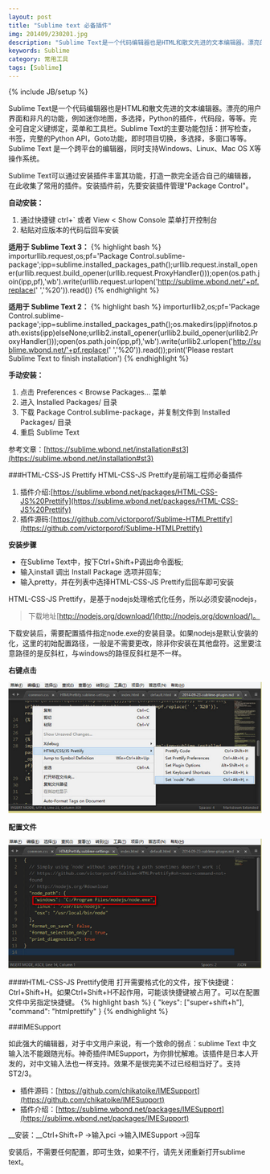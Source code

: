 ```yaml
---
layout: post
title: "Sublime text 必备插件"
img: 201409/230201.jpg
description: "Sublime Text是一个代码编辑器也是HTML和散文先进的文本编辑器。漂亮的用户界面和非凡的功能，例如迷你地图，多选择，Python的插件，代码段，等等。完全可自定义键绑定，菜单和工具栏。Sublime Text的主要功能包括：拼写检查，书签，完整的Python API，Goto功能，即时项目切换，多选择，多窗口等等。 Sublime Text 是一个跨平台的编辑器，同时支持Windows、Linux、Mac OS X等操作系统。"
keywords: Sublime
category: 常用工具
tags: [Sublime]
---
```

{% include JB/setup %}

Sublime Text是一个代码编辑器也是HTML和散文先进的文本编辑器。漂亮的用户界面和非凡的功能，例如迷你地图，多选择，Python的插件，代码段，等等。完全可自定义键绑定，菜单和工具栏。Sublime Text的主要功能包括：拼写检查，书签，完整的Python API，Goto功能，即时项目切换，多选择，多窗口等等。 Sublime Text 是一个跨平台的编辑器，同时支持Windows、Linux、Mac OS X等操作系统。

Sublime Text可以通过安装插件丰富其功能，打造一款完全适合自己的编辑器，在此收集了常用的插件。安装插件前，先要安装插件管理"Package Control"。

__自动安装：__

1. 通过快捷键 ctrl+` 或者 View < Show Console 菜单打开控制台
2. 粘贴对应版本的代码后回车安装

__适用于 Sublime Text 3：__
{% highlight bash %}
importurllib.request,os;pf='Package Control.sublime-package';ipp=sublime.installed_packages_path();urllib.request.install_opener(urllib.request.build_opener(urllib.request.ProxyHandler()));open(os.path.join(ipp,pf),'wb').write(urllib.request.urlopen('http://sublime.wbond.net/'+pf.replace(' ','%20')).read())
{% endhighlight %}

__适用于 Sublime Text 2：__
{% highlight bash %}
importurllib2,os;pf='Package Control.sublime-package';ipp=sublime.installed_packages_path();os.makedirs(ipp)ifnotos.path.exists(ipp)elseNone;urllib2.install_opener(urllib2.build_opener(urllib2.ProxyHandler()));open(os.path.join(ipp,pf),'wb').write(urllib2.urlopen('http://sublime.wbond.net/'+pf.replace(' ','%20')).read());print('Please restart Sublime Text to finish installation')
{% endhighlight %}

__手动安装：__

1. 点击 Preferences < Browse Packages… 菜单
2. 进入 Installed Packages/ 目录
3. 下载 Package Control.sublime-package，并复制文件到 Installed Packages/ 目录
4. 重启 Sublime Text

参考文章：[https://sublime.wbond.net/installation#st3](https://sublime.wbond.net/installation#st3)

###HTML-CSS-JS Prettify
HTML-CSS-JS Prettify是前端工程师必备插件

1. 插件介绍:[https://sublime.wbond.net/packages/HTML-CSS-JS%20Prettify](https://sublime.wbond.net/packages/HTML-CSS-JS%20Prettify)
2. 插件源码:[https://github.com/victorporof/Sublime-HTMLPrettify](https://github.com/victorporof/Sublime-HTMLPrettify)

__安装步骤__

* 在Sublime Text中，按下Ctrl+Shift+P调出命令面板;
* 输入install 调出 Install Package 选项并回车;
* 输入pretty，并在列表中选择HTML-CSS-JS Prettify后回车即可安装

HTML-CSS-JS Prettify，是基于nodejs处理格式化任务，所以必须安装nodejs，

>下载地址[http://nodejs.org/download/](http://nodejs.org/download/)。

下载安装后，需要配置插件指定node.exe的安装目录。如果nodejs是默认安装的化，这里的初始配置路径，一般是不需要更改，除非你安装在其他盘符。这里要注意路径的是反斜杠，与windows的路径反斜杠是不一样。

__右键点击__

![Alt "HTML-CSS-JS Prettify"](/images/201409/230202.jpg)

__配置文件__

![Alt "HTML-CSS-JS Prettify"](/images/201409/230203.jpg)

####HTML-CSS-JS Prettify使用
打开需要格式化的文件，按下快捷键：Ctrl+Shift+H。如果Ctrl+Shift+H不起作用，可能该快捷键被占用了。可以在配置文件中另指定快捷键。
{% highlight bash %}
{ "keys": ["super+shift+h"], "command": "htmlprettify" }
{% endhighlight %}

###IMESupport

如此强大的编辑器，对于中文用户来说，有一个致命的弱点：sublime Text 中文输入法不能跟随光标。神奇插件IMESupport，为你排忧解难。该插件是日本人开发的，对中文输入法也一样支持。效果不是很完美不过已经相当好了。支持ST2/3。

* 插件源码：[https://github.com/chikatoike/IMESupport](https://github.com/chikatoike/IMESupport)
* 插件介绍：[https://sublime.wbond.net/packages/IMESupport](https://sublime.wbond.net/packages/IMESupport)

__安装：__Ctrl+Shift+P →输入pci →输入IMESupport →回车

安装后，不需要任何配置，即可生效，如果不行，请先关闭重新打开sublime text。